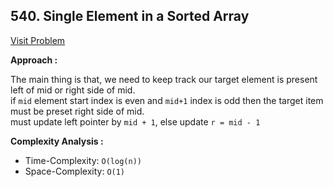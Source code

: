 ## 540. Single Element in a Sorted Array

[Visit Problem](https://leetcode.com/problems/single-element-in-a-sorted-array/description/)

**Approach :**<br>

The main thing is that, we need to keep track our target element is present left of mid or right side of mid.<br/>
if `mid` element start index is even and `mid+1` index is odd then the target item must be preset right side of mid.<br/>
must update left pointer by `mid + 1`, else update `r = mid - 1`

**Complexity Analysis :**<br/>

-   Time-Complexity: `O(log(n))`
-   Space-Complexity: `O(1)`
